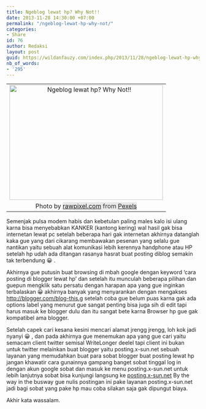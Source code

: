 ```yaml
---
title: Ngeblog lewat hp? Why Not!!
date: 2013-11-28 14:30:00 +07:00
permalink: "/ngeblog-lewat-hp-why-not/"
categories:
- Share
id: 76
author: Redaksi
layout: post
guid: https://wildanfauzy.com/index.php/2013/11/28/ngeblog-lewat-hp-why-not/
nb_of_words:
- '295'
---
```


<table align="center" cellpadding="0" cellspacing="0" style="margin-left:auto;margin-right:auto;text-align:center;">
  <tr>
    <td style="text-align:center;">
      <a href="https://wildanfauzyart.files.wordpress.com/2013/11/9ace6-antique-blog-blogger-1898254.jpg" style="margin-left:auto;margin-right:auto;"><img loading="lazy" alt="Ngeblog lewat hp? Why Not!!" border="0" height="300" src="https://wildanfauzyart.files.wordpress.com/2013/11/9ace6-antique-blog-blogger-1898254.jpg?w=300&#038;resize=400%2C300" title="Ngeblog lewat hp? Why Not!!" width="400" data-recalc-dims="1" /></a>
    </td>
  </tr>
  
  <tr>
    <td style="text-align:center;">
      Photo by&nbsp;<a href="https://www.pexels.com/@rawpixel?utm_content=attributionCopyText&utm_medium=referral&utm_source=pexels" style="background-color:#e8e8e8;box-sizing:border-box;font-family:-apple-system, BlinkMacSystemFont, &quot;font-size:16px;margin-bottom:0;margin-top:0;text-decoration-line:none;">rawpixel.com</a><span style="background-color:#e8e8e8;color:#333333;font-family:-apple-system, BlinkMacSystemFont, &quot;font-size:16px;">&nbsp;from&nbsp;</span><a href="https://www.pexels.com/photo/antique-blog-blogger-close-up-1898254/?utm_content=attributionCopyText&utm_medium=referral&utm_source=pexels" style="background-color:#e8e8e8;box-sizing:border-box;font-family:-apple-system, BlinkMacSystemFont, &quot;font-size:16px;margin-bottom:0;margin-top:0;text-decoration-line:none;">Pexels</a>
    </td>
  </tr>
</table>

Semenjak pulsa modem habis dan kebetulan paling males kalo isi ulang karna bisa menyebabkan KANKER (kantong kering) wal hasil gak bisa internetan lewat pc setelah beberapa hari gak internetan akhirnya datanglah kaka gue yang dari cikarang membawakan pesenan yang selalu gue nantikan yaitu sebuah alat komunikasi lebih kerennya handphone atau HP setelah hp udah ada ditangan rasanya hasrat buat posting diblog semakin tak terbendung 😀 .

Akhirnya gue putusin buat browsing di mbah google dengan keyword &#8216;cara posting di blogger lewat hp&#8217; dan setelah itu munculah beberapa pilihan dan guepun mengklik satu persatu dengan harapan apa yang gue inginkan terbalaskan 😀 akhirnya banyak yang menyarankan dengan mengakses http://blogger.com/blog-this.g setelah coba gue belum puas karna gak ada options label yang menurut gue sangat penting bisa juga sih di edit tapi harus masuk ke blogger dulu dan itu sangat bete karna Browser hp gue gak kompatibel ama blogger.

Setelah capek cari kesana kesini mencari alamat jrengg jrengg, loh kok jadi nyanyi 😀 , dan pada akhirnya gue menemukan apa yang gue cari yaitu semacam client twitter semisal WriteLonger deelel tapi client ini bukan untuk twitter melainkan buat blogger yaitu posting.x-sun.net sebuah layanan yang memudahkan buat para sobat blogger buat posting lewat hp jangan khawatir cara gunainnya gampang banget sobat tinggal log in dengan akun google sobat dan masuk ke menu posting.x-sun.net untuk lebih lanjutnya sobat bisa kunjungi langsung ke [posting.x-sun.net](http://posting.x-sun.net/) By the way in the busway gue nulis postingan ini pake layanan posting.x-sun.net jadi bagi sobat yang pake hp mau coba silakan saja gak dipungut biaya.

Akhir kata wassalam.